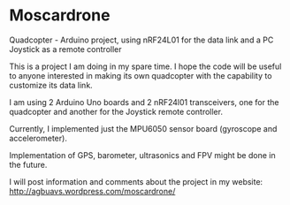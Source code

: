 Moscardrone
===========

Quadcopter - Arduino project, using nRF24L01 for the data link and a PC Joystick as a remote controller


This is a project I am doing in my spare time. 
I hope the code will be useful to anyone interested in making its own quadcopter with the capability to customize its data link.

I am using 2 Arduino Uno boards and 2 nRF24l01 transceivers, one for the quadcopter and another for the Joystick remote controller.

Currently, I implemented just the MPU6050 sensor board (gyroscope and accelerometer).

Implementation of GPS, barometer, ultrasonics and FPV might be done in the future.


I will post information and comments about the project in my website: http://agbuavs.wordpress.com/moscardrone/
